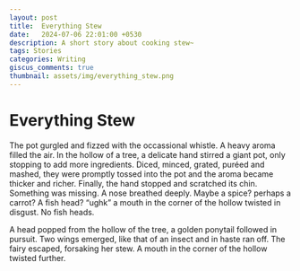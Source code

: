 ```yaml
---
layout: post
title:  Everything Stew
date:   2024-07-06 22:01:00 +0530
description: A short story about cooking stew~
tags: Stories
categories: Writing
giscus_comments: true
thumbnail: assets/img/everything_stew.png
---
```


# Everything Stew

The pot gurgled and fizzed with the occassional whistle. A heavy aroma filled the air. In the hollow of a tree, a delicate hand stirred a giant pot, only stopping to add more ingredients. Diced, minced, grated, puréed and mashed, they were promptly tossed into the pot and the aroma became thicker and richer. Finally, the hand stopped and scratched its chin. Something was missing. A nose breathed deeply. Maybe a spice? perhaps a carrot? A fish head? “ughk” a mouth in the corner of the hollow twisted in disgust. No fish heads. 

A head popped from the hollow of the tree, a golden ponytail followed in pursuit. Two wings emerged, like that of an insect and in haste ran off. The fairy escaped, forsaking her stew. A mouth in the corner of the hollow twisted further.
